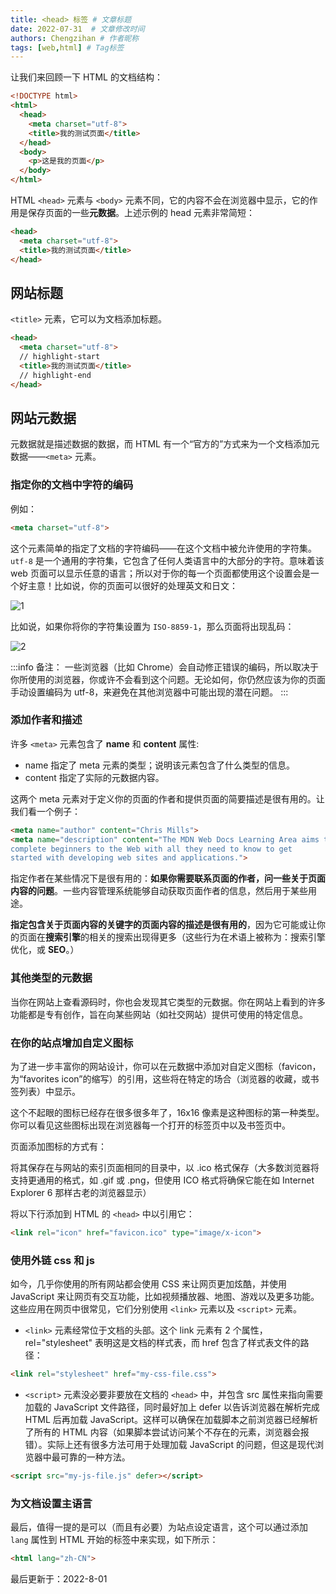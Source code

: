 ```yaml
---
title: <head> 标签 # 文章标题
date: 2022-07-31  # 文章修改时间
authors: Chengzihan # 作者昵称
tags: [web,html] # Tag标签
---
```

让我们来回顾一下 HTML 的文档结构：  

```html
<!DOCTYPE html>
<html>
  <head>
    <meta charset="utf-8">
    <title>我的测试页面</title>
  </head>
  <body>
    <p>这是我的页面</p>
  </body>
</html>
```

HTML `<head>` 元素与 `<body>` 元素不同，它的内容不会在浏览器中显示，它的作用是保存页面的一些**元数据**。上述示例的 head 元素非常简短：  

```html
<head>
  <meta charset="utf-8">
  <title>我的测试页面</title>
</head>
```

## 网站标题

`<title>` 元素，它可以为文档添加标题。

```html
<head>
  <meta charset="utf-8">
  // highlight-start
  <title>我的测试页面</title>
  // highlight-end
</head>
```

## 网站元数据

元数据就是描述数据的数据，而 HTML 有一个“官方的”方式来为一个文档添加元数据——`<meta>` 元素。

### 指定你的文档中字符的编码

例如：  

```html
<meta charset="utf-8">
```

这个元素简单的指定了文档的字符编码——在这个文档中被允许使用的字符集。`utf-8` 是一个通用的字符集，它包含了任何人类语言中的大部分的字符。意味着该 web 页面可以显示任意的语言；所以对于你的每一个页面都使用这个设置会是一个好主意！比如说，你的页面可以很好的处理英文和日文：  

![1](https://jetzihan-img.oss-cn-beijing.aliyuncs.com/blog/20220801143659.png)  

比如说，如果你将你的字符集设置为 `ISO-8859-1`，那么页面将出现乱码：  

![2](https://jetzihan-img.oss-cn-beijing.aliyuncs.com/blog/20220801143729.png)  

:::info
备注： 一些浏览器（比如 Chrome）会自动修正错误的编码，所以取决于你所使用的浏览器，你或许不会看到这个问题。无论如何，你仍然应该为你的页面手动设置编码为 utf-8，来避免在其他浏览器中可能出现的潜在问题。
:::

### 添加作者和描述

许多 `<meta>` 元素包含了 **name** 和 **content** 属性:  

- name 指定了 meta 元素的类型；说明该元素包含了什么类型的信息。  
- content 指定了实际的元数据内容。  

这两个 meta 元素对于定义你的页面的作者和提供页面的简要描述是很有用的。让我们看一个例子：

```html
<meta name="author" content="Chris Mills">
<meta name="description" content="The MDN Web Docs Learning Area aims to provide
complete beginners to the Web with all they need to know to get
started with developing web sites and applications.">
```

指定作者在某些情况下是很有用的：**如果你需要联系页面的作者，问一些关于页面内容的问题**。一些内容管理系统能够自动获取页面作者的信息，然后用于某些用途。  

**指定包含关于页面内容的关键字的页面内容的描述是很有用的**，因为它可能或让你的页面在**搜索引擎**的相关的搜索出现得更多（这些行为在术语上被称为：搜索引擎优化，或 **SEO**。）  

### 其他类型的元数据

当你在网站上查看源码时，你也会发现其它类型的元数据。你在网站上看到的许多功能都是专有创作，旨在向某些网站（如社交网站）提供可使用的特定信息。  

### 在你的站点增加自定义图标

为了进一步丰富你的网站设计，你可以在元数据中添加对自定义图标（favicon，为“favorites icon”的缩写）的引用，这些将在特定的场合（浏览器的收藏，或书签列表）中显示。

这个不起眼的图标已经存在很多很多年了，16x16 像素是这种图标的第一种类型。你可以看见这些图标出现在浏览器每一个打开的标签页中以及书签页中。

页面添加图标的方式有：

将其保存在与网站的索引页面相同的目录中，以 .ico 格式保存（大多数浏览器将支持更通用的格式，如 .gif 或 .png，但使用 ICO 格式将确保它能在如 Internet Explorer 6 那样古老的浏览器显示）  

将以下行添加到 HTML 的 `<head>` 中以引用它：  

```html
<link rel="icon" href="favicon.ico" type="image/x-icon">
```

### 使用外链 css 和 js

如今，几乎你使用的所有网站都会使用 CSS 来让网页更加炫酷，并使用 JavaScript 来让网页有交互功能，比如视频播放器、地图、游戏以及更多功能。这些应用在网页中很常见，它们分别使用 `<link>` 元素以及 `<script>` 元素。  

- `<link>` 元素经常位于文档的头部。这个 link 元素有 2 个属性，rel="stylesheet" 表明这是文档的样式表，而 href 包含了样式表文件的路径：  

```html
<link rel="stylesheet" href="my-css-file.css">
```

- `<script>` 元素没必要非要放在文档的 `<head>` 中，并包含 src 属性来指向需要加载的 JavaScript 文件路径，同时最好加上 defer 以告诉浏览器在解析完成 HTML 后再加载 JavaScript。这样可以确保在加载脚本之前浏览器已经解析了所有的 HTML 内容（如果脚本尝试访问某个不存在的元素，浏览器会报错）。实际上还有很多方法可用于处理加载 JavaScript 的问题，但这是现代浏览器中最可靠的一种方法。

```html
<script src="my-js-file.js" defer></script>
```

### 为文档设置主语言

最后，值得一提的是可以（而且有必要）为站点设定语言，这个可以通过添加 `lang` 属性到 HTML 开始的标签中来实现，如下所示：  

```html
<html lang="zh-CN">
```

<div class="time">
   最后更新于：2022-8-01
</div>
